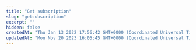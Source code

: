 ```yaml
---
title: "Get subscription"
slug: "getsubscription"
excerpt: ""
hidden: false
createdAt: "Thu Jan 13 2022 17:56:42 GMT+0000 (Coordinated Universal Time)"
updatedAt: "Mon Nov 20 2023 16:05:45 GMT+0000 (Coordinated Universal Time)"
---
```

